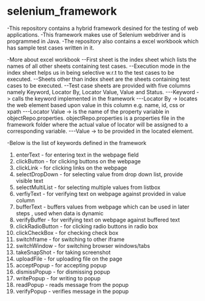 # selenium_framework
-This repository contains a hybrid framework desined for the testing of web applications.
-This framework makes use of Selenium webdriver and is programmed in Java.
-The repository also contains a excel workbook which has sample test cases written in it.

-More about excel workbook
--First sheet is the index sheet which lists the names of all other sheets containing test cases.
--Execution mode in the index sheet helps us in being selective w.r.t to the test cases to be executed.
--Sheets other than index sheet are the sheets containing test cases to be executed.
--Test case sheets are provided with five columns namely Keyword, Locator By, Locator Value,	Value	and Status.
---Keyword -> calls the keyword implemented in the framework
---Locator By -> locates the web element based upon value in this column e.g. name, id, css or xpath
---Locator Value -> is the name of the property variable in objectRepo.properties. objectRepo.properties is a properties file 
   in the framework folder where the actual value of locator will be assigned to a corresponding variable.
---Value -> to be provided in the located element.

-Below is the list of keywords defined in the framework
1. enterText - for entering text in the webpage field
2. clickButton - for clicking buttons on the webpage
3. clickLink - for clicking links on the webpage
4. selectDropDown - for selecting value from drop down list, provide visible text
5. selectMultiList - for selecting multiple values from listbox
6. verfiyText - for verifying text on webpage against provided in value column
7. bufferText - buffers values from webpage which can be used in later steps , used when data is dynamic
8. verifyBuffer - for verifying text on webpage against buffered text
9. clickRadioButton - for clicking radio buttons in radio box
10. clickCheckBox - for checking check box
11. switchframe - for switching to other iframe
12. switchWindow - for switching browser windows/tabs
13. takeSnapShot - for taking screenshot
14. uploadFile - for uploading file on the page
15. acceptPopup - for accepting popup
16. dismissPopup - for dismissing popup
17. writePopup - for writing to popup
18. readPopup - reads message from the popup
19. verifyPopup - verifies message in the popup

